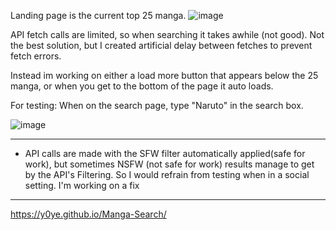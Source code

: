 Landing page is the current top 25 manga.
![image](https://github.com/y0ye/Manga-Search/assets/114884210/999bbd51-f933-4a22-aaae-f6c0b72872a6)

API fetch calls are limited, so when searching it takes awhile (not good). Not the best solution, but I created artificial delay between fetches to prevent fetch errors.

Instead im working on either a load more button that appears below the 25 manga, or when you get to the bottom of the page it auto loads.

For testing: When on the search page, type "Naruto" in the search box.

![image](https://github.com/y0ye/Manga-Search/assets/114884210/12b239b3-c981-42a5-ae06-d9cb7b1a1698)

***************************************************************************************************************************************************************************************************************************************************
* API calls are made with the SFW filter automatically applied(safe for work), but sometimes NSFW (not safe for work) results manage to get by the API's Filtering. So I would refrain from testing when in a social setting. I'm working on a fix
***************************************************************************************************************************************************************************************************************************************************

https://y0ye.github.io/Manga-Search/
